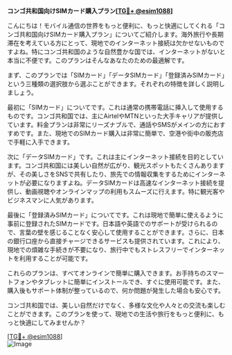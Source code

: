 **コンゴ共和国向けSIMカード購入プラン[[TG💪+ @esim1088](https://t.me/s/esim1088)]**

こんにちは！モバイル通信の世界をもっと便利に、もっと快適にしてくれる「コンゴ共和国向けSIMカード購入プラン」についてご紹介します。海外旅行や長期滞在を考えている方にとって、現地でのインターネット接続は欠かせないものですよね。特にコンゴ共和国のような自然豊かな国では、インターネットがないと本当に不便です。このプランはそんなあなたのための最適解です。

まず、このプランでは「SIMカード」「データSIMカード」「登録済みSIMカード」という三種類の選択肢から選ぶことができます。それぞれの特徴を詳しく説明しましょう。

最初に「SIMカード」についてです。これは通常の携帯電話に挿入して使用するものです。コンゴ共和国では、主にAirtelやMTNといった大手キャリアが提供しています。料金プランは非常にリーズナブルで、通話やSMSがメインの方におすすめです。また、現地でのSIMカード購入は非常に簡単で、空港や街中の販売店で手軽に入手できます。

次に「データSIMカード」です。これは主にインターネット接続を目的としています。コンゴ共和国には美しい自然が広がり、観光スポットもたくさんありますが、その美しさをSNSで共有したり、旅先での情報収集をするためにインターネットが必要になりますよね。データSIMカードは高速なインターネット接続を提供し、動画視聴やオンラインマップの利用もスムーズに行えます。特に観光客やビジネスマンに人気があります。

最後に「登録済みSIMカード」についてです。これは現地で簡単に使えるように事前に登録されたSIMカードです。日本語や英語でのサポートが受けられるので、言葉の壁を感じることなく安心して使用することができます。さらに、日本の銀行口座から直接チャージできるサービスも提供されています。これにより、現地での煩雑な手続きが不要になり、旅行中でもストレスフリーでインターネットを利用することが可能です。

これらのプランは、すべてオンラインで簡単に購入できます。お手持ちのスマートフォンやタブレットに簡単にインストールでき、すぐに使用可能です。また、購入後もサポート体制が整っているので、何か問題が発生した場合も安心です。

コンゴ共和国では、美しい自然だけでなく、多様な文化や人々との交流も楽しむことができます。このプランを使って、現地での生活や旅行をもっと便利に、もっと快適にしてみませんか？

[[TG💪+ @esim1088](https://t.me/s/esim1088)]  
![Image](https://i.postimg.cc/Y0z9fWf4/image.png)